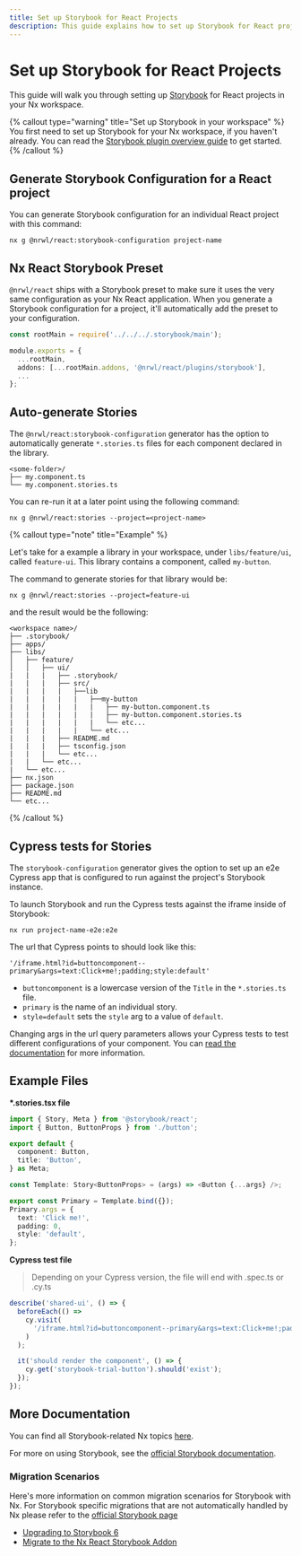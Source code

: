 ```yaml
---
title: Set up Storybook for React Projects
description: This guide explains how to set up Storybook for React projects in your Nx workspace.
---
```


# Set up Storybook for React Projects

This guide will walk you through setting up [Storybook](https://storybook.js.org) for React projects in your Nx workspace.

{% callout type="warning" title="Set up Storybook in your workspace" %}
You first need to set up Storybook for your Nx workspace, if you haven't already. You can read the [Storybook plugin overview guide](/packages/storybook) to get started.
{% /callout %}

## Generate Storybook Configuration for a React project

You can generate Storybook configuration for an individual React project with this command:

```shell
nx g @nrwl/react:storybook-configuration project-name
```

## Nx React Storybook Preset

`@nrwl/react` ships with a Storybook preset to make sure it uses the very same configuration as your Nx React application. When you generate a Storybook configuration for a project, it'll automatically add the preset to your configuration.

```typescript
const rootMain = require('../../../.storybook/main');

module.exports = {
  ...rootMain,
  addons: [...rootMain.addons, '@nrwl/react/plugins/storybook'],
  ...
};
```

## Auto-generate Stories

The `@nrwl/react:storybook-configuration` generator has the option to automatically generate `*.stories.ts` files for each component declared in the library.

```text
<some-folder>/
├── my.component.ts
└── my.component.stories.ts
```

You can re-run it at a later point using the following command:

```shell
nx g @nrwl/react:stories --project=<project-name>
```

{% callout type="note" title="Example" %}

Let's take for a example a library in your workspace, under `libs/feature/ui`, called `feature-ui`. This library contains a component, called `my-button`.

The command to generate stories for that library would be:

```shell
nx g @nrwl/react:stories --project=feature-ui
```

and the result would be the following:

```text
<workspace name>/
├── .storybook/
├── apps/
├── libs/
│   ├── feature/
│   │   ├── ui/
|   |   |   ├── .storybook/
|   |   |   ├── src/
|   |   |   |   ├──lib
|   |   |   |   |   ├──my-button
|   |   |   |   |   |   ├── my-button.component.ts
|   |   |   |   |   |   ├── my-button.component.stories.ts
|   |   |   |   |   |   └── etc...
|   |   |   |   |   └── etc...
|   |   |   ├── README.md
|   |   |   ├── tsconfig.json
|   |   |   └── etc...
|   |   └── etc...
|   └── etc...
├── nx.json
├── package.json
├── README.md
└── etc...
```

{% /callout %}

## Cypress tests for Stories

The `storybook-configuration` generator gives the option to set up an e2e Cypress app that is configured to run against the project's Storybook instance.

To launch Storybook and run the Cypress tests against the iframe inside of Storybook:

```shell
nx run project-name-e2e:e2e
```

The url that Cypress points to should look like this:

`'/iframe.html?id=buttoncomponent--primary&args=text:Click+me!;padding;style:default'`

- `buttoncomponent` is a lowercase version of the `Title` in the `*.stories.ts` file.
- `primary` is the name of an individual story.
- `style=default` sets the `style` arg to a value of `default`.

Changing args in the url query parameters allows your Cypress tests to test different configurations of your component. You can [read the documentation](https://storybook.js.org/docs/react/writing-stories/args#setting-args-through-the-url) for more information.

## Example Files

**\*.stories.tsx file**

```typescript
import { Story, Meta } from '@storybook/react';
import { Button, ButtonProps } from './button';

export default {
  component: Button,
  title: 'Button',
} as Meta;

const Template: Story<ButtonProps> = (args) => <Button {...args} />;

export const Primary = Template.bind({});
Primary.args = {
  text: 'Click me!',
  padding: 0,
  style: 'default',
};
```

**Cypress test file**

> Depending on your Cypress version, the file will end with .spec.ts or .cy.ts

```typescript
describe('shared-ui', () => {
  beforeEach(() =>
    cy.visit(
      '/iframe.html?id=buttoncomponent--primary&args=text:Click+me!;padding;style:default'
    )
  );

  it('should render the component', () => {
    cy.get('storybook-trial-button').should('exist');
  });
});
```

## More Documentation

You can find all Storybook-related Nx topics [here](/packages#storybook).

For more on using Storybook, see the [official Storybook documentation](https://storybook.js.org/docs/react/get-started/introduction).

### Migration Scenarios

Here's more information on common migration scenarios for Storybook with Nx. For Storybook specific migrations that are not automatically handled by Nx please refer to the [official Storybook page](https://storybook.js.org/)

- [Upgrading to Storybook 6](/packages/storybook/documents/upgrade-storybook-v6-react)
- [Migrate to the Nx React Storybook Addon](/packages/storybook/documents/migrate-webpack-final-react)
